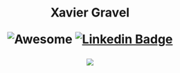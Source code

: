 <h1 align="center">Xavier Gravel 

![Awesome](https://cdn.rawgit.com/sindresorhus/awesome/d7305f38d29fed78fa85652e3a63e154dd8e8829/media/badge.svg)
[![Linkedin Badge](https://img.shields.io/badge/-XavierG-blue?style=flat-square&logo=Linkedin&logoColor=white&link=https://www.linkedin.com/in/xavier-gravel/)](https://www.linkedin.com/in/xavier-gravel/)

<p align="center"><img src="https://media4.giphy.com/media/l2JhH8cQERbtYalHO/giphy.gif?cid=790b761135e1cd3beef380a5ddb8520e4e10220ff1e0e23e&rid=giphy.gif&ct=g" /></p>
